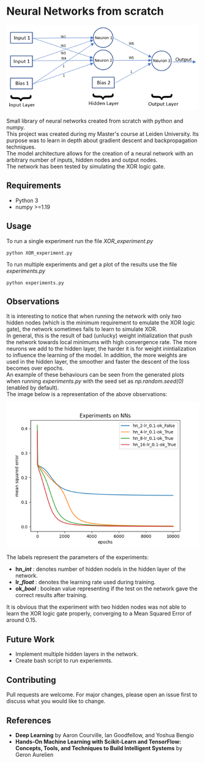# Neural Networks from scratch
![Screenshot](net.png) <br/><br/>
Small library of neural networks created from scratch with python and numpy. <br/>
This project was created during my Master's course at Leiden University. Its purpose was to learn in depth about gradient descent and backpropagation techniques. <br/>
The model architecture allows for the creation of a neural network with an arbitrary number of inputs, hidden nodes and output nodes.<br/>
The network has been tested by simulating the XOR logic gate.


## Requirements
<ul>
  <li>Python 3</li>
  <li>numpy >=1.19</li>
</ul>


## Usage
To run a single experiment run the file *XOR_experiment.py*
``` 
python XOR_experiment.py
```

To run multiple experiments and get a plot of the results use the file *experiments.py*
``` 
python experiments.py
```

## Observations
It is interesting to notice that when running the network with only two hidden nodes (which is the minimum requirement to emulate the XOR logic gate), the network sometimes fails to learn to simulate XOR. <br/>
In general, this is the result of bad (unlucky) weight initialization that push the network towards local minimums with high convergence rate. The more neurons we add to the hidden layer, the harder it is for weight inintialization to influence the learning of the model. In addition, the more weights are used in the hidden layer, the smoother and faster the descent of the loss becomes over epochs. <br/>
An example of these behaviours can be seen from the generated plots when running *experiments.py* with the seed set as *np.random.seed(0)* (enabled by default).<br/>
The image below is a representation of the above observations:

![Screenshot](results/losses.png)

The labels represent the parameters of the experiments:<br/>
<ul>
  <li><b>hn_<i>int</i></b> : denotes number of hidden nodels in the hidden layer of the network.</li>
  <li><b>lr_<i>float</i></b> : denotes the learning rate used during training. </li>
  <li><b>ok_<i>bool</i></b> : boolean value representing if the test on the network gave the correct results after training.</li>
</ul>

It is obvious that the experiment with two hidden nodes was not able to learn the XOR logic gate properly, converging to a  Mean Squared Error of around 0.15.


## Future Work
- Implement multiple hidden layers in the network.<br/>
- Create bash script to run experiemnts.


## Contributing
Pull requests are welcome. For major changes, please open an issue first to discuss what you would like to change.


## References 
<ul>
  <li><b>Deep Learning</b> by Aaron Courville, Ian Goodfellow, and Yoshua Bengio</li>
  <li><b>Hands-On Machine Learning with Scikit-Learn and TensorFlow: Concepts, Tools, and Techniques to Build Intelligent Systems</b> by Geron Aurelien</li>
</ul>


